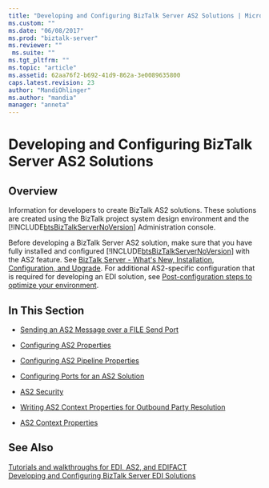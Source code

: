 ```yaml
---
title: "Developing and Configuring BizTalk Server AS2 Solutions | Microsoft Docs"
ms.custom: ""
ms.date: "06/08/2017"
ms.prod: "biztalk-server"
ms.reviewer: ""
 ms.suite: ""
ms.tgt_pltfrm: ""
ms.topic: "article"
ms.assetid: 62aa76f2-b692-41d9-862a-3e0089635800
caps.latest.revision: 23
author: "MandiOhlinger"
ms.author: "mandia"
manager: "anneta"
---
```

# Developing and Configuring BizTalk Server AS2 Solutions
## Overview
Information for developers to create BizTalk AS2 solutions. These solutions are created using the BizTalk project system design environment and the [!INCLUDE[btsBizTalkServerNoVersion](../includes/btsbiztalkservernoversion-md.md)] Administration console.
  
 Before developing a BizTalk Server AS2 solution, make sure that you have fully installed and configured [!INCLUDE[btsBizTalkServerNoVersion](../includes/btsbiztalkservernoversion-md.md)] with the AS2 feature. See [BizTalk Server - What's New, Installation, Configuration, and Upgrade](../install-and-config-guides/biztalk-server-what-s-new-installation-configuration-and-upgrade.md). For additional AS2-specific configuration that is required for developing an EDI solution, see [Post-configuration steps to optimize your environment](../install-and-config-guides/post-configuration-steps-to-optimize-your-environment.md).
  
## In This Section  
  
-   [Sending an AS2 Message over a FILE Send Port](../core/sending-an-as2-message-over-a-file-send-port.md)  
  
-   [Configuring AS2 Properties](../core/configuring-as2-properties.md)  
  
-   [Configuring AS2 Pipeline Properties](../core/configuring-as2-pipeline-properties.md)  
  
-   [Configuring Ports for an AS2 Solution](../core/configuring-ports-for-an-as2-solution.md)  
  
-   [AS2 Security](../core/as2-security.md)  
  
-   [Writing AS2 Context Properties for Outbound Party Resolution](../core/writing-as2-context-properties-for-outbound-party-resolution.md)  
  
-   [AS2 Context Properties](../core/as2-context-properties.md)  
  
## See Also  
[Tutorials and walkthroughs for EDI, AS2, and EDIFACT](../core/tutorials-and-walkthroughs-for-edi-as2-and-edifact.md)  
[Developing and Configuring BizTalk Server EDI Solutions](../core/developing-and-configuring-biztalk-server-edi-solutions.md)